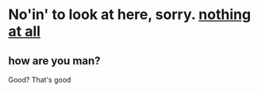 # No'in' to look at here, sorry. [nothing at all](https://yandex.ru/video/preview/7548887151231436014?text=rickroll&path=yandex_search&parent-reqid=1758715297175937-3817858279697626681-balancer-l7leveler-kubr-yp-sas-193-BAL&from_type=carousel)


## how are you man? 

Good? That's good
